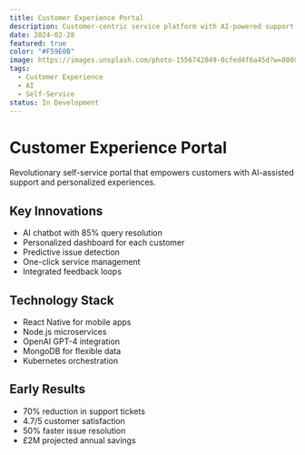 ```yaml
---
title: Customer Experience Portal
description: Customer-centric service platform with AI-powered support
date: 2024-02-28
featured: true
color: "#F59E0B"
image: https://images.unsplash.com/photo-1556742049-0cfed4f6a45d?w=800&q=80
tags:
  - Customer Experience
  - AI
  - Self-Service
status: In Development
---
```


# Customer Experience Portal

Revolutionary self-service portal that empowers customers with AI-assisted support and personalized experiences.

## Key Innovations

- AI chatbot with 85% query resolution
- Personalized dashboard for each customer
- Predictive issue detection
- One-click service management
- Integrated feedback loops

## Technology Stack

- React Native for mobile apps
- Node.js microservices
- OpenAI GPT-4 integration
- MongoDB for flexible data
- Kubernetes orchestration

## Early Results

- 70% reduction in support tickets
- 4.7/5 customer satisfaction
- 50% faster issue resolution
- £2M projected annual savings